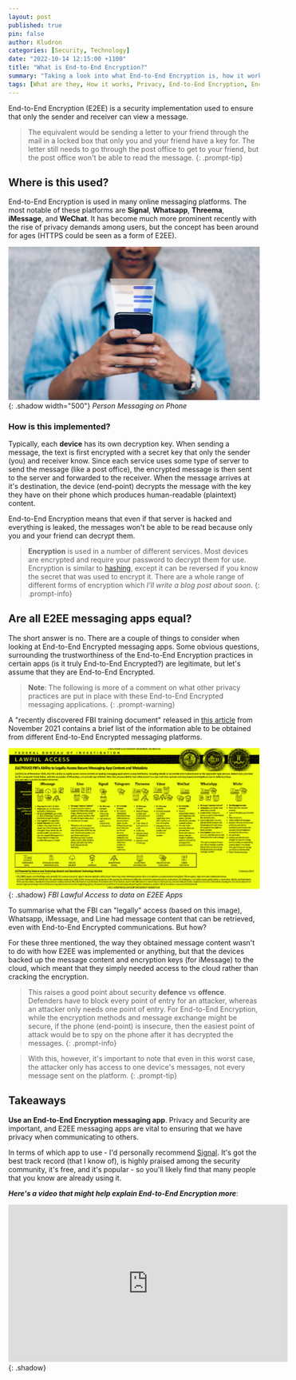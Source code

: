 ```yaml
---
layout: post
published: true
pin: false
author: Kludron
categories: [Security, Technology]
date: "2022-10-14 12:15:00 +1100"
title: "What is End-to-End Encryption?"
summary: "Taking a look into what End-to-End Encryption is, how it works, and why all End-to-End Encrypting apps are not the same."
tags: [What are they, How it works, Privacy, End-to-End Encryption, Encryption, Whatsapp, Signal, iMessage, Threema, WeChat, Personal Security]
---
```


End-to-End Encryption (E2EE) is a security implementation used to ensure that only the sender and receiver can view a message.

> The equivalent would be sending a letter to your friend through the mail in a locked box that only you and your friend have a key for. The letter still needs to go through the post office to get to your friend, but the post office won't be able to read the message.
{: .prompt-tip}

## Where is this used?

End-to-End Encryption is used in many online messaging platforms. The most notable of these platforms are **Signal**, **Whatsapp**, **Threema**, **iMessage**, and **WeChat**. It has become much more prominent recently with the rise of privacy demands among users, but the concept has been around for ages (HTTPS could be seen as a form of E2EE).

![Person Messaging on Phone](/assets/img/messaging-on-phone.jpg){: .shadow width="500"}
_Person Messaging on Phone_

### How is this implemented?

Typically, each **device** has its own decryption key. When sending a message, the text is first encrypted with a secret key that only the sender (you) and receiver know. Since each service uses some type of server to send the message (like a post office), the encrypted message is then sent to the server and forwarded to the receiver. When the message arrives at it's destination, the device (end-point) decrypts the message with the key they have on their phone which produces human-readable (plaintext) content.

End-to-End Encryption means that even if that server is hacked and everything is leaked, the messages won't be able to be read because only you and your friend can decrypt them.

> **Encryption** is used in a number of different services. Most devices are encrypted and require your password to decrypt them for use. Encryption is similar to [hashing](/posts/hashed-passwords/), except it can be reversed if you know the secret that was used to encrypt it. There are a whole range of different forms of encryption which *I'll write a blog post about soon*.
{: .prompt-info}

## Are all E2EE messaging apps equal?

The short answer is no. There are a couple of things to consider when looking at End-to-End Encrypted messaging apps. Some obvious questions, surrounding the trustworthiness of the End-to-End Encryption practices in certain apps (is it truly End-to-End Encrypted?) are legitimate, but let's assume that they are End-to-End Encrypted.

> **Note**: The following is more of a comment on what other privacy practices are put in place with these End-to-End Encrypted messaging applications.
{: .prompt-warning}

A "recently discovered FBI training document" released in [this article](https://therecord.media/fbi-document-shows-what-data-can-be-obtained-from-encrypted-messaging-apps/) from November 2021 contains a brief list of the information able to be obtained from different End-to-End Encrypted messaging platforms.

![FBI Lawful Access for E2EE Apps](/assets/img/FBI-E2EE-document.png){: .shadow}
_FBI Lawful Access to data on E2EE Apps_

To summarise what the FBI can "legally" access (based on this image), Whatsapp, iMessage, and Line had message content that can be retrieved, even with End-to-End Encrypted communications. But how?

For these three mentioned, the way they obtained message content wasn't to do with how E2EE was implemented or anything, but that the devices backed up the message content and encryption keys (for iMessage) to the cloud, which meant that they simply needed access to the cloud rather than cracking the encryption.

> This raises a good point about security **defence** vs **offence**. Defenders have to block every point of entry for an attacker, whereas an attacker only needs one point of entry. For End-to-End Encryption, while the encryption methods and message exchange might be secure, if the phone (end-point) is insecure, then the easiest point of attack would be to spy on the phone after it has decrypted the messages.
{: .prompt-info}

> With this, however, it's important to note that even in this worst case, the attacker only has access to one device's messages, not every message sent on the platform.
{: .prompt-tip}

## Takeaways

**Use an End-to-End Encryption messaging app**. Privacy and Security are important, and E2EE messaging apps are vital to ensuring that we have privacy when communicating to others.

In terms of which app to use - I'd personally recommend [Signal](https://signal.org/en/). It's got the best track record (that I know of), is highly praised among the security community, it's free, and it's popular - so you'll likely find that many people that you know are already using it.

***Here's a video that might help explain End-to-End Encryption more***:

<iframe width="560" height="315" src="https://www.youtube-nocookie.com/embed/jkV1KEJGKRA" title="YouTube video player" frameborder="0" allow="accelerometer; autoplay; clipboard-write; encrypted-media; gyroscope; picture-in-picture" allowfullscreen></iframe>{: .shadow}
